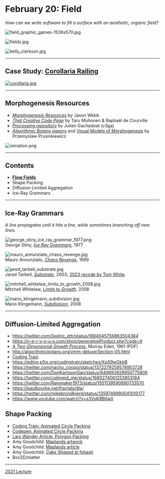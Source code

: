 # February 20: Field

*How can we write software to fill a surface with an aesthetic, organic field?*

![field_graphic_games-1536x570.jpg](img/field_graphic_games-1536x570.jpg)

![fields.jpg](img/fields.jpg)

![kelly_clarkson.jpg](img/kelly_clarkson.jpg)

---

## Case Study: [Corollaria Railing](https://n-e-r-v-o-u-s.com/blog/?p=8753)

[![corollaria.jpg](img/corollaria.jpg)](https://n-e-r-v-o-u-s.com/blog/?p=8753)

--- 

## Morphogenesis Resources

* [*Morphogenesis Resources*](https://github.com/jasonwebb/morphogenesis-resources) by Jason Webb
* [*That Creative Code Page*](https://thatcreativecode.page/) by Taru Muhonen & Raphaël de Courville
* [*Processing repository*](https://github.com/v3ga/Processing) by Julien Gachadoat (v3ga)
* [*Algorithmic Botany papers*](http://algorithmicbotany.org/papers/#webdocs) and [Visual Models of Morphogenesis](http://algorithmicbotany.org/vmm-deluxe/TableOfContents.html) by Przemyslaw Prusinkiewicz 

![venation.png](img/venation.png)

--- 
## Contents 

* [**Flow Fields**](../../topics/flow_fields/README.md)
* Shape Packing
* Diffusion Limited Aggregation
* Ice-Ray Grammars

---

## Ice-Ray Grammars

*A line propagates until it hits a line, while sometimes branching off new lines.*

![george_stiny_ice_ray_grammar_1977.png](img/george_stiny_ice_ray_grammar_1977.png)<br />George Stiny, [*Ice Ray Grammars*](https://www.contrib.andrew.cmu.edu/~ramesh/teaching/course/48-747/subFrames/readings/Stiny-1977-EPB3_89-98.Ice-ray..pdf), 1977

![mauro_annunziato_chaos_revenge.jpg](img/mauro_annunziato_chaos_revenge.jpg)<br />Mauro Annunziato, [*Chaos Revenge*](https://digitalartarchive.siggraph.org/artwork/mauro-annunziato-chaos-revenge/), 1999

![jared_tarbell_substrate.jpg](img/jared_tarbell_substrate.jpg)<br />Jared Tarbell, [*Substrate*](), 2003; [2023 recode by Tom White](https://dribnet.github.io/substrate/).

![mitchell_whitelaw_limits_to_growth_2008.jpg](img/mitchell_whitelaw_limits_to_growth_2008.jpg)<br />Mitchell Whitelaw, [*Limits to Growth*](https://mtchl.net/limits-to-growth/), 2008

![mario_klingemann_subdivision.jpg](img/mario_klingemann_subdivision.jpg)<br />Mario Klingemann, [*Subdivision*](https://www.flickr.com/photos/quasimondo/albums/72157606163595189/), 2008

---

## Diffusion-Limited Aggregation

* https://twitter.com/0xelric_eth/status/1684045756863504384
* https://n-e-r-v-o-u-s.com/shop/generativeProduct.php?code=9
* [*A Two-Dimensional Growth Process*](img/eden_2d_growth_process_1961.pdf), Murray Eden, 1961 (PDF)
* http://algorithmicbotany.org/vmm-deluxe/Section-05.html
* [Coding Train](https://www.youtube.com/watch?v=Cl_Gjj80gPE)
* https://editor.p5js.org/codingtrain/sketches/XpS9wGkbB
* https://twitter.com/nacho_cossio/status/1372279259578953728
* https://twitter.com/DonKarlssonSan/status/649693928950775808
* https://twitter.com/colinreid_me/status/1680274061253853184
* https://twitter.com/Rainmaker1973/status/1551139590890733570
* https://paulbourke.net/fractals/dla/
* https://twitter.com/mikebrondbjerg/status/1359748990041010177
* https://www.youtube.com/watch?v=s3VsK8BtIw0

## Shape Packing

* [Coding Train: Animated Circle Packing](https://www.youtube.com/watch?v=QHEQuoIKgNE)
* [Codepen: Animated Circle Packing](https://codepen.io/DonKarlssonSan/pen/VwLxXYg)
* [Lars Wander Article: Polygon Packing](https://larswander.com/art/polygon-packing/)
* Amy Goodchild: [Maplands artwork](https://www.amygoodchild.com/art/maplands)
* Amy Goodchild: [Maplands article](https://www.amygoodchild.com/blog/maplands)
* Amy Goodchild: [*Cake Shaped* at fxhash](https://www.fxhash.xyz/generative/13069)
* Box2D/matter

---

[2021 Lecture](https://courses.ideate.cmu.edu/60-428/f2021/daily-notes/10-06-field-distribution/)

